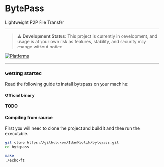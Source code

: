 # BytePass
Lightweight P2P File Transfer

---
> ⚠️ **Development Status**: This project is currently in development, and usage is at your own risk as features, stability, and security may change without notice.

[![Platforms](https://img.shields.io/badge/Platforms-Linux-blue)]()

--- 

### Getting started
Read the following guide to install bytepass on your machine:

#### Official binary
**TODO**

#### Compiling from source

First you will need to clone the project and build it and then run the executable.
```bash
git clone https://github.com/IdanKoblik/bytepass.git
cd bytepass

make
./echo-ft
```

